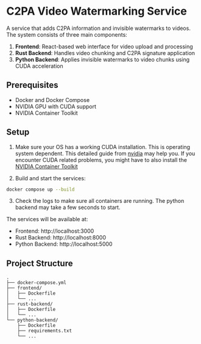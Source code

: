 # C2PA Video Watermarking Service

A service that adds C2PA information and invisible watermarks to videos. The system consists of three main components:

1. **Frontend**: React-based web interface for video upload and processing
2. **Rust Backend**: Handles video chunking and C2PA signature application
3. **Python Backend**: Applies invisible watermarks to video chunks using CUDA acceleration

## Prerequisites

- Docker and Docker Compose
- NVIDIA GPU with CUDA support
- NVIDIA Container Toolkit

## Setup

1. Make sure your OS has a working CUDA installation. This is operating system dependent. This detailed guide from [nvidia](https://docs.nvidia.com/cuda/cuda-installation-guide-linux/index.html) may help you. If you encounter CUDA related problems, you might have to also install the [NVIDIA Container Toolkit](https://docs.nvidia.com/datacenter/cloud-native/container-toolkit/latest/install-guide.html)

2. Build and start the services:
```bash
docker compose up --build
```
3. Check the logs to make sure all containers are running. The python backend may take a few seconds to start.

The services will be available at:
- Frontend: http://localhost:3000
- Rust Backend: http://localhost:8000
- Python Backend: http://localhost:5000

## Project Structure

```
.
├── docker-compose.yml
├── frontend/
│   ├── Dockerfile
│   └── ...
├── rust-backend/
│   ├── Dockerfile
│   └── ...
└── python-backend/
    ├── Dockerfile
    ├── requirements.txt
    └── ...
```
